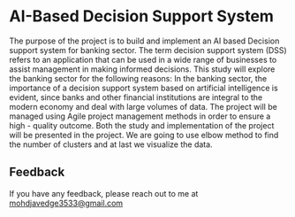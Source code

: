 
# AI-Based Decision Support System

The purpose of the project is to build and implement an AI based Decision support system for banking sector. The term decision support system (DSS) refers to an application that can be used in a wide range of businesses to assist management in making informed decisions. This study will explore the banking sector for the following reasons: In the banking sector, the importance of a decision support system based on artificial intelligence is evident, since banks and other financial institutions are integral to the modern economy and deal with large volumes of data. The project will be managed using Agile project management methods in order to ensure a high - quality outcome. Both the study and implementation of the project will be presented in the project. We are going to use elbow method to find the number of clusters and at last we visualize the data.





## Feedback

If you have any feedback, please reach out to me at mohdjavedge3533@gmail.com


